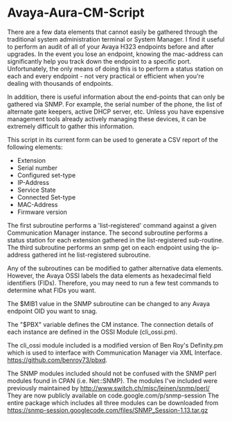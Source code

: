 Avaya-Aura-CM-Script
====================
There are a few data elements that cannot easily be gathered through the traditional system administration terminal or System Manager. I find it useful to perform an audit of all of your Avaya H323 endpoints before and after upgrades. In the event you lose an endpoint, knowing the mac-address can significantly help you track down the endpoint to a specific port. Unfortunately, the only means of doing this is to perform a status station on each and every endpoint - not very practical or efficient when you're dealing with thousands of endpoints.

In addition, there is useful information about the end-points that can only be gathered via SNMP. For example, the serial number of the phone, the list of alternate gate keepers, active DHCP server, etc. Unless you have expensive management tools already actively managing these devices, it can be extremely difficult to gather this information.

This script in its current form can be used to generate a CSV report of the following elements:

* Extension
* Serial number
* Configured set-type
* IP-Address
* Service State
* Connected Set-type
* MAC-Address
* Firmware version

The first subroutine performs a 'list-registered' command against a given Communication Manager instance. The second subroutine performs a status station for each extension gathered in the list-registered sub-routine. The third subroutine performs an snmp get on each endpoint using the ip-address gathered int he list-registered subroutine.

Any of the subroutines can be modified to gather alternative data elements. However, the Avaya OSSI labels the data elements as hexadecimal field identifiers (FIDs). Therefore, you may need to run a few test commands to determine what FIDs you want.

The $MIB1 value in the SNMP subroutine can be changed to any Avaya endpoint OID you want to snag.

The "$PBX" variable defines the CM instance. The connection details of each instance are defined in the OSSI Module (cli_ossi.pm).

The cli_ossi module included is a modified version of Ben Roy's Definity.pm which is used to interface with Communication Manager via XML Interface. https://github.com/benroy73/pbxd.

The SNMP modules included should not be confused with the SNMP perl modules found in CPAN (i.e. Net::SNMP). The modules I've included were previously maintained by http://www.switch.ch/misc/leinen/snmp/perl/ They are now publicly available on code.google.com/p/snmp-session The entire package which includes all three modules can be downloaded from https://snmp-session.googlecode.com/files/SNMP_Session-1.13.tar.gz
